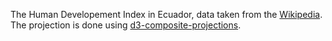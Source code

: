 The Human Developement Index in Ecuador, data taken from the [Wikipedia](https://es.wikipedia.org/wiki/Anexo:Provincias_de_Ecuador_por_IDH).
The projection is done using [d3-composite-projections](http://rveciana.github.io/d3-composite-projections/).